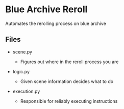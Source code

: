 # Blue Archive Reroll

Automates the rerolling process on blue archive

## Files

- scene.py

  - Figures out where in the reroll process you are

- logic.py

  - Given scene information decides what to do

- execution.py

  - Responsible for reliably executing instructions
